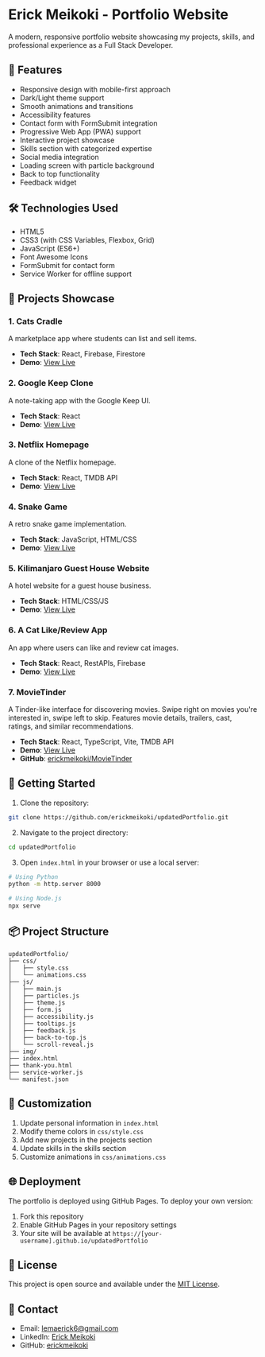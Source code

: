# Erick Meikoki - Portfolio Website

A modern, responsive portfolio website showcasing my projects, skills, and professional experience as a Full Stack Developer.

## 🌟 Features

- Responsive design with mobile-first approach
- Dark/Light theme support
- Smooth animations and transitions
- Accessibility features
- Contact form with FormSubmit integration
- Progressive Web App (PWA) support
- Interactive project showcase
- Skills section with categorized expertise
- Social media integration
- Loading screen with particle background
- Back to top functionality
- Feedback widget

## 🛠️ Technologies Used

- HTML5
- CSS3 (with CSS Variables, Flexbox, Grid)
- JavaScript (ES6+)
- Font Awesome Icons
- FormSubmit for contact form
- Service Worker for offline support

## 📱 Projects Showcase

### 1. Cats Cradle

A marketplace app where students can list and sell items.

- **Tech Stack**: React, Firebase, Firestore
- **Demo**: [View Live](https://catscradle-firebasetry5.web.app/)

### 2. Google Keep Clone

A note-taking app with the Google Keep UI.

- **Tech Stack**: React
- **Demo**: [View Live](https://csb-quduk-rnxwifswa.vercel.app/)

### 3. Netflix Homepage

A clone of the Netflix homepage.

- **Tech Stack**: React, TMDB API
- **Demo**: [View Live](https://netflix-clone-5b7d6.web.app/)

### 4. Snake Game

A retro snake game implementation.

- **Tech Stack**: JavaScript, HTML/CSS
- **Demo**: [View Live](https://erickmeikoki.github.io/snek/)

### 5. Kilimanjaro Guest House Website

A hotel website for a guest house business.

- **Tech Stack**: HTML/CSS/JS
- **Demo**: [View Live](https://kilimanjaroresort.com/)

### 6. A Cat Like/Review App

An app where users can like and review cat images.

- **Tech Stack**: React, RestAPIs, Firebase
- **Demo**: [View Live](https://cats-app-e0ef1.web.app/)

### 7. MovieTinder

A Tinder-like interface for discovering movies. Swipe right on movies you're interested in, swipe left to skip. Features movie details, trailers, cast, ratings, and similar recommendations.

- **Tech Stack**: React, TypeScript, Vite, TMDB API
- **Demo**: [View Live](https://movie-tinder-55c6cgezo-ericks-projects-374ac0ff.vercel.app/)
- **GitHub**: [erickmeikoki/MovieTinder](https://github.com/erickmeikoki/MovieTinder?tab=readme-ov-file)

## 🚀 Getting Started

1. Clone the repository:

```bash
git clone https://github.com/erickmeikoki/updatedPortfolio.git
```

2. Navigate to the project directory:

```bash
cd updatedPortfolio
```

3. Open `index.html` in your browser or use a local server:

```bash
# Using Python
python -m http.server 8000

# Using Node.js
npx serve
```

## 📦 Project Structure

```
updatedPortfolio/
├── css/
│   ├── style.css
│   └── animations.css
├── js/
│   ├── main.js
│   ├── particles.js
│   ├── theme.js
│   ├── form.js
│   ├── accessibility.js
│   ├── tooltips.js
│   ├── feedback.js
│   ├── back-to-top.js
│   └── scroll-reveal.js
├── img/
├── index.html
├── thank-you.html
├── service-worker.js
└── manifest.json
```

## 🔧 Customization

1. Update personal information in `index.html`
2. Modify theme colors in `css/style.css`
3. Add new projects in the projects section
4. Update skills in the skills section
5. Customize animations in `css/animations.css`

## 🌐 Deployment

The portfolio is deployed using GitHub Pages. To deploy your own version:

1. Fork this repository
2. Enable GitHub Pages in your repository settings
3. Your site will be available at `https://[your-username].github.io/updatedPortfolio`

## 📝 License

This project is open source and available under the [MIT License](LICENSE).

## 🤝 Contact

- Email: lemaerick6@gmail.com
- LinkedIn: [Erick Meikoki](https://www.linkedin.com/in/erick-meikoki-ba4426158/)
- GitHub: [erickmeikoki](https://github.com/erickmeikoki)
